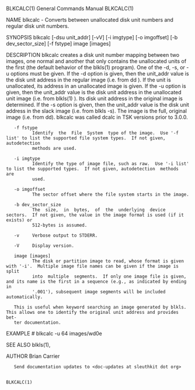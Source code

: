 BLKCALC(1)                                                    General Commands Manual                                                   BLKCALC(1)

NAME
       blkcalc - Converts between unallocated disk unit numbers and regular disk unit numbers.

SYNOPSIS
       blkcalc [-dsu unit_addr] [-vV] [-i imgtype] [-o imgoffset] [-b dev_sector_size] [-f fstype] image [images]

DESCRIPTION
       blkcalc creates a disk unit number mapping between two images, one normal and another that only contains the unallocated units of the first
       (the default behavior of the blkls(1) program).  One of the -d, -s, or -u options must be given.  If the  -d  option  is  given,  then  the
       unit_addr  value  is the disk unit address in the regular image (i.e. from dd ).  If the unit is unallocated, its address in an unallocated
       image is given.  If the -u option is given, then the unit_addr value is the disk unit address in the unallocated  unit  image  (i.e.   from
       blkls(1)  ).   Its  disk unit address in the original image is determined.  If the -s option is given, then the unit_addr value is the disk
       unit address in the slack image (i.e. from blkls -s).  The image is the full, original image (i.e. from dd).  blkcalc was called  dcalc  in
       TSK versions prior to 3.0.0.

       -f fstype
              Identify  the  File  System  type of the image.  Use '-f list' to list the supported file system types.  If not given, autodetection
              methods are used.

       -i imgtype
              Identify the type of image file, such as raw.  Use '-i list' to list the supported types.  If not given, autodetection  methods  are
              used.

       -o imgoffset
              The sector offset where the file system starts in the image.

       -b dev_sector_size
              The  size,  in  bytes,  of  the  underlying  device  sectors.  If not given, the value in the image format is used (if it exists) or
              512-bytes is assumed.

       -v     Verbose output to STDERR.

       -V     Display version.

       image [images]
              The disk or partition image to read, whose format is given with '-i'.  Multiple image file names can be given if the image is  split
              into  multiple  segments.  If only one image file is given, and its name is the first in a sequence (e.g., as indicated by ending in
              '.001'), subsequent image segments will be included automatically.

       This is useful when keyword searching an image generated by blkls.  This allows one to identify the original unit address and provides bet‐
       ter documentation.

EXAMPLE
       # blkcalc -u 64 images/wd0e

SEE ALSO
       blkls(1),

AUTHOR
       Brian Carrier <carrier at sleuthkit dot org>

       Send documentation updates to <doc-updates at sleuthkit dot org>

                                                                                                                                        BLKCALC(1)
